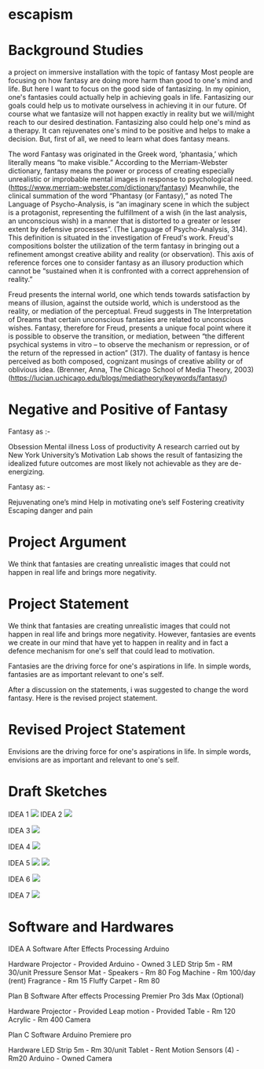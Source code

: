 # escapism
# Background Studies
a project on immersive installation with the topic of fantasy
Most people are focusing on how fantasy are doing more harm than good to one's mind and life. But here I want to focus on the good side of fantasizing. In my opinion, one's fantasies could actually help in achieving goals in life. Fantasizing our goals could help us to motivate ourselvess in achieving it in our future. Of course what we fantasize will not happen exactly in reality but we will/might reach to our desired destination. Fantasizing also could help one's mind as a therapy. It can rejuvenates one's mind to be positive and helps to make a decision. But, first of all, we need to learn what does fantasy means.

The word Fantasy was originated in the Greek word, ‘phantasia,’ which literally means “to make visible.” According to the Merriam-Webster dictionary, fantasy means the power or process of creating especially unrealistic or improbable mental images in response to psychological need. (https://www.merriam-webster.com/dictionary/fantasy) Meanwhile, the clinical summation of the word “Phantasy (or Fantasy),” as noted The Language of Psycho-Analysis, is “an imaginary scene in which the subject is a protagonist, representing the fulfillment of a wish (in the last analysis, an unconscious wish) in a manner that is distorted to a greater or lesser extent by defensive processes”. (The Language of Psycho-Analysis, 314). This definition is situated in the investigation of Freud's work. Freud's compositions bolster the utilization of the term fantasy in bringing out a refinement amongst creative ability and reality (or observation). This axis of reference forces one to consider fantasy as an illusory production which cannot be “sustained when it is confronted with a correct apprehension of reality.”

Freud presents the internal world, one which tends towards satisfaction by means of illusion, against the outside world, which is understood as the reality, or mediation of the perceptual. Freud suggests in The Interpretation of Dreams that certain unconscious fantasies are related to unconscious wishes. Fantasy, therefore for Freud, presents a unique focal point where it is possible to observe the transition, or mediation, between “the different psychical systems in vitro – to observe the mechanism or repression, or of the return of the repressed in action” (317). The duality of fantasy is hence perceived as both composed, cognizant musings of creative ability or of oblivious idea.
(Brenner, Anna, The Chicago School of Media Theory, 2003) (https://lucian.uchicago.edu/blogs/mediatheory/keywords/fantasy/)

# Negative and Positive of Fantasy
Fantasy as :-

Obsession
Mental illness
Loss of productivity
A research carried out by New York University’s Motivation Lab shows the result of fantasizing the idealized future outcomes are most likely not achievable as they are de-energizing.

Fantasy as: -

Rejuvenating one’s mind
Help in motivating one’s self
Fostering creativity
Escaping danger and pain

# Project Argument
We think that fantasies are creating unrealistic images that could not happen in real life and brings more negativity.

# Project Statement
We think that fantasies are creating unrealistic images that could not happen in real life and brings more negativity. However, fantasies are events we create in our mind that have yet to happen in reality and in fact a defence mechanism for one's self that could lead to motivation.

Fantasies are the driving force for one's aspirations in life. In simple words, fantasies are as important relevant to one's self.

After a discussion on the statements, i was suggested to change the word fantasy. Here is the revised project statement.

# Revised Project Statement
Envisions are the driving force for one's aspirations in life. In simple words, envisions are as important and relevant to one's self.

# Draft Sketches
IDEA 1
![](https://user-images.githubusercontent.com/34453111/35620264-9a346926-06bb-11e8-85a5-8d0af70858df.png)
IDEA 2
![](https://user-images.githubusercontent.com/34453111/35619221-3d71f224-06b8-11e8-9279-2e7bdd0e1121.jpg)

IDEA 3
![](https://user-images.githubusercontent.com/34453111/35619391-d9d89aaa-06b8-11e8-8a24-f4e6e06a6849.jpg)

IDEA 4
![](https://user-images.githubusercontent.com/34453111/35619438-027609ca-06b9-11e8-8547-22e276b13d3d.jpg)

IDEA 5
![](https://user-images.githubusercontent.com/34453111/35619626-8686f30a-06b9-11e8-8f40-f34279cc948d.png)
![](https://user-images.githubusercontent.com/34453111/35619975-9bb2909e-06ba-11e8-8d50-9c4a6031e7da.png)

IDEA 6
![](https://user-images.githubusercontent.com/34453111/35619968-980c87ce-06ba-11e8-8fde-b1483ea8858f.png)

IDEA 7
![](https://user-images.githubusercontent.com/34453111/35620103-037674f2-06bb-11e8-81d9-9cb084eafdd4.png)

# Software and Hardwares
IDEA A
Software
After Effects 
Processing
Arduino

Hardware
Projector	- Provided
Arduino - Owned
3 LED Strip 5m - RM 30/unit
Pressure Sensor Mat - 
Speakers 	- Rm 80
Fog Machine - Rm 100/day (rent)
Fragrance 	- Rm 15
Fluffy Carpet  - Rm 80

Plan B 
Software
After effects
Processing
Premier Pro
3ds Max (Optional)

Hardware
Projector	- Provided
Leap motion - Provided
Table	 - Rm 120
Acrylic - Rm 400 
Camera

Plan C 
Software
Arduino
Premiere pro

Hardware
LED Strip 5m - Rm 30/unit
Tablet  - Rent
Motion Sensors (4) - Rm20 
Arduino - Owned
Camera
